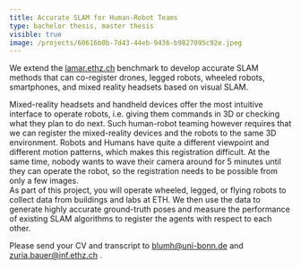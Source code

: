 ```yaml
---
title: Accurate SLAM for Human-Robot Teams
type: bachelor thesis, master thesis
visible: true
image: /projects/60616b0b-7d43-44eb-9436-b9827095c92e.jpeg
---
```

We extend the [lamar.ethz.ch](http://lamar.ethz.ch) benchmark to develop accurate SLAM methods that can co-register drones, legged robots, wheeled robots, smartphones, and mixed reality headsets based on visual SLAM.

Mixed-reality headsets and handheld devices offer the most intuitive interface to operate robots, i.e. giving them commands in 3D or checking what they plan to do next. Such human-robot teaming however requires that we can register the mixed-reality devices and the robots to the same 3D environment. Robots and Humans have quite a different viewpoint and different motion patterns, which makes this registration difficult. At the same time, nobody wants to wave their camera around for 5 minutes until they can operate the robot, so the registration needs to be possible from only a few images.  
As part of this project, you will operate wheeled, legged, or flying robots to collect data from buildings and labs at ETH. We then use the data to generate highly accurate ground-truth poses and measure the performance of existing SLAM algorithms to register the agents with respect to each other.

Please send your CV and transcript to [blumh@uni-bonn.de](mailto:blumh@ethz.ch) and [zuria.bauer@inf.ethz.ch](mailto:zuria.bauer@inf.ethz.ch) .
